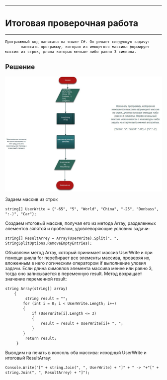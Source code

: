 ____
# Итоговая проверочная работа
____

    Программный код написана на языке С#. Он решает следующую задачу:
           написать программу, которая из имющегося массива формирует массив из строк, длина которых меньше либо равно 3 символа.

## **Решение**
![Влок-схема](BShema.jpg)  


 Задаем массив из строк

    string[] UserWrite = {"-65", "5", "World", "China", "-25", "Donbass", ":-)", "Car"};
Создаем итоговый массив, получая его из метода Array, разделенных элементов зяпятой и пробелом, удовлеворяющие условию задачи:


    string[] ResultArrey = Array(UserWrite).Split(", ", StringSplitOptions.RemoveEmptyEntries);

Объявляем метод Array, который принимает массив UserWrite и при помощи цикла for перебирает все элементы массива, проверяя их, вложенным в него логическим оператором if выполнение уловия задачи. Если длина симовлов элемента массива менее или равно 3, тогда оно записывается в переменную result. Метод возращает значение переменной result:
    
    
    string Array(string[] array)
        {
             string result = "";
            for (int i = 0; i < UserWrite.Length; i++)
            {
                if (UserWrite[i].Length <= 3)
                {
                    result = result + UserWrite[i]+ ", ";
                }
            }
             return result;
         }

Выводим на печать в консоль оба массива: исходный UserWrite и итоговый ResultArray:

    Console.Write("[" + string.Join(", ", UserWrite) + "]" + " -> "+"[" + string.Join(", ", ResultArrey) + "]");















     

